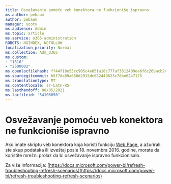 ```yaml
---
title: Osvežavanje pomoću veb konektora ne funkcioniše ispravno
ms.author: pebaum
author: pebaum
manager: scotv
ms.audience: Admin
ms.topic: article
ms.service: o365-administration
ROBOTS: NOINDEX, NOFOLLOW
localization_priority: Normal
ms.collection: Adm_O365
ms.custom:
- "1316"
- "2500002"
ms.openlocfilehash: ff44f18e55cc905c4e65fa18c777af3812409ea6f6c26bacb24a7758c2749b5a
ms.sourcegitcommit: b5f7da89a650d2915dc652449623c78be6247175
ms.translationtype: MT
ms.contentlocale: sr-Latn-RS
ms.lasthandoff: 08/05/2021
ms.locfileid: "54106050"
---
```

# <a name="refresh-using-web-connector-doesnt-work-properly"></a>Osvežavanje pomoću veb konektora ne funkcioniše ispravno

Ako imate skriptu veb konektora koja koristi funkciju [Web.Page,](https://msdn.microsoft.com/library/mt260924.aspx) a ažurirali ste skup podataka ili izveštaj posle 18. novembra 2016. godine, morate da koristite mrežni prolaz da bi osvežavanje ispravno funkcionisalo.

Za više informacija: [https://docs.microsoft.com/power-bi/refresh-troubleshooting-refresh-scenarios](https://docs.microsoft.com/power-bi/refresh-troubleshooting-refresh-scenarios)
